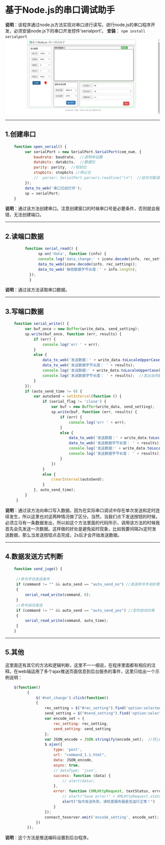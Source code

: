 # 基于Node.js的串口调试助手
**说明**：该程序通过node.js方法实现对串口进行读写。进行node.js的串口程序开发，必须安装node.js下的串口开发控件‘serialport’。
**安装**： `npm install serialport`
    ![串口调试助手界面](/2015-10-09_114116.png)
***
## 1.创建串口
```javascript
    function open_serial() {
         var serialPort = new SerialPort.SerialPort(com_num, {
             baudrate: baudrate,  //波特率设置
             databits: databits,  //数据位
             parity: parity,  //校验位
             stopbits: stopbits //停止位
             //  parser: SerialPort.parsers.readline("\n")  //这句可能调用方法不对，加上这句就会出现接收数据编码不正常
         });
         data_to_web('串口已经打开');
         sp = serialPort;
    }
```
**说明**：通过该方法创建串口。注意创建窗口的时候串口号是必要条件，否则就会报错，无法创建端口。
***
## 2.读端口数据
```javascript
         function serial_read() {
               sp.on('data', function (info) {
               console.log('data_change:' + iconv.decode(info, rec_setting));
               data_to_web(iconv.decode(info, rec_setting));
               data_to_web('接收数据字节长度：' + info.length);
           });
           }
```
**说明**：通过该方法读取串口数据。
***
## 3.写端口数据
```javascript
    function serial_write() {
         var buf_once = new Buffer(write_data, send_setting);
         sp.write(buf_once, function (err, results) {
             if (err) {
                 console.log('err ' + err);
             }
             else {
                 data_to_web('发送数据：' + write_data.toLocaleUpperCase());
                 data_to_web('发送数据字节长度： ' + results);
                 console.log('发送数据:' + write_data.toLocaleUpperCase());
                 console.log('发送数据字节长度： ' + results);  //发出去的数据字节长度
             }
         });
         if (auto_send_time != 0) {
             var autoSend = setInterval(function () {
                 if (serial_flag != 'close') {
                     var buf = new Buffer(write_data, send_setting);
                     sp.write(buf, function (err, results) {
                         if (err) {
                             console.log('err ' + err);
                         }
                         else {
                             data_to_web('发送数据：' + write_data.toLocaleUpperCase());
                             data_to_web('发送数据字节长度： ' + results);
                             console.log('发送数据:' + write_data.toLocaleUpperCase());
                             console.log('发送数据字节长度： ' + results);  //发出去的数据字节长度
                         }
                     })
                 }
                 else {
                     clearInterval(autoSend);
                 }
             }, auto_send_time);
         }
     }
```
**说明**：通过该方法向串口写入数据。因为在实际串口调试中存在单次发送和定时连续发生，所以这里也对这两种情况做了区分。当然，当我们点下发送按钮的时候，必须立马有一条数据发出，所以如这个方法里面的代码所示，调用该方法的时候我首先会先发送一次数据。这样做的好处是避免延时现象，比如我要间隔2s定时发送数据，那么当发送按钮点击完成，2s后才会开始发送数据。
***
## 4.数据发送方式判断
```javascript
    function send_juge() {

     //命令手动发送条件
     if (command != "" && auto_send == "auto_send_no") //发送命令手动抄表
     {
         serial_read_write(command, 0);
     }
     //命令自动发送
     if (command != "" && auto_send == "auto_send_yes") //定时自动抄表
     {
         serial_read_write(command, auto_time);
     }
    }
```
 ***
 ## 5.其他
 这里面还有其它的方法和逻辑判断，这里不一一细说，在程序里面都有相应的注释。在web端运用了多个ajax推送页面信息到后台服务的事件，这里只给出一个示例说明：
```javascript
    $(function()
          {
              $('#set_change').click(function()
              {
                  rec_setting = $("#rec_setting").find('option:selected').val();//获取接收编码
                  send_setting = $("#send_setting").find('option:selected').val();//获取发送编码
                  var encode_set = {
                      rec_setting: rec_setting,
                      send_setting: send_setting
                  };
                  var JSON_encode = JSON.stringify(encode_set);  //将js对象转换成json格式数据
                  $.ajax({
                      type: 'post',
                      url: "command_1.1.html",
                      data: JSON_encode,
                      async: true,
                      // dataType: 'json',
                      success: function (data) {
                          // alert(data);
                      },
                      error: function (XMLHttpRequest, textStatus, errorThrown) {
                          // alert("Save error!" + XMLHttpRequest.status + " "  + XMLHttpRequest.readyState);
                          alert("指令发送失败，请检查服务器是否运行正常！")
                      }
                  });
                  connect_toserver.emit('encode_setting', encode_set);
              })
          });
```
**说明**：这个方法是推送编码设置到后台程序。
